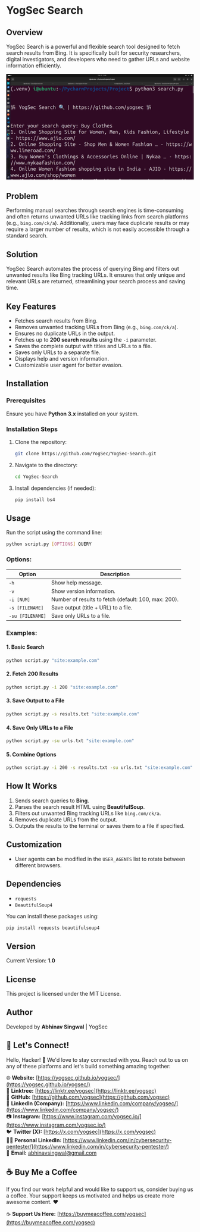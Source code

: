 # YogSec Search

## Overview
YogSec Search is a powerful and flexible search tool designed to fetch search results from Bing. It is specifically built for security researchers, digital investigators, and developers who need to gather URLs and website information efficiently. 

![YogSec Search](https://github.com/yogsec/YogSec-Search/blob/main/Screenshot%20from%202025-02-20%2015-00-59.png?raw=true)

## Problem
Performing manual searches through search engines is time-consuming and often returns unwanted URLs like tracking links from search platforms (e.g., `bing.com/ck/a`). Additionally, users may face duplicate results or may require a larger number of results, which is not easily accessible through a standard search.

## Solution
YogSec Search automates the process of querying Bing and filters out unwanted results like Bing tracking URLs. It ensures that only unique and relevant URLs are returned, streamlining your search process and saving time.

## Key Features
- Fetches search results from Bing.
- Removes unwanted tracking URLs from Bing (e.g., `bing.com/ck/a`).
- Ensures no duplicate URLs in the output.
- Fetches up to **200 search results** using the `-i` parameter.
- Saves the complete output with titles and URLs to a file.
- Saves only URLs to a separate file.
- Displays help and version information.
- Customizable user agent for better evasion.

## Installation
### Prerequisites
Ensure you have **Python 3.x** installed on your system.

### Installation Steps
1. Clone the repository:
    ```bash
    git clone https://github.com/YogSec/YogSec-Search.git
    ```
2. Navigate to the directory:
    ```bash
    cd YogSec-Search
    ```
3. Install dependencies (if needed):
    ```bash
    pip install bs4
    ```

## Usage
Run the script using the command line:

```bash
python script.py [OPTIONS] QUERY
```

### Options:
| Option        | Description                                          |
|---------------|------------------------------------------------------|
| `-h`          | Show help message.                                   |
| `-v`          | Show version information.                            |
| `-i [NUM]`    | Number of results to fetch (default: 100, max: 200). |
| `-s [FILENAME]` | Save output (title + URL) to a file.              |
| `-su [FILENAME]` | Save only URLs to a file.                        |

### Examples:
#### 1. Basic Search
```bash
python script.py "site:example.com"
```
#### 2. Fetch 200 Results
```bash
python script.py -i 200 "site:example.com"
```
#### 3. Save Output to a File
```bash
python script.py -s results.txt "site:example.com"
```
#### 4. Save Only URLs to a File
```bash
python script.py -su urls.txt "site:example.com"
```
#### 5. Combine Options
```bash
python script.py -i 200 -s results.txt -su urls.txt "site:example.com"
```

## How It Works
1. Sends search queries to **Bing**.
2. Parses the search result HTML using **BeautifulSoup**.
3. Filters out unwanted Bing tracking URLs like `bing.com/ck/a`.
4. Removes duplicate URLs from the output.
5. Outputs the results to the terminal or saves them to a file if specified.

## Customization
- User agents can be modified in the `USER_AGENTS` list to rotate between different browsers.

## Dependencies
- `requests`
- `BeautifulSoup4`

You can install these packages using:
```bash
pip install requests beautifulsoup4
```

## Version
Current Version: **1.0**

## License
This project is licensed under the MIT License.

## Author
Developed by **Abhinav Singwal** | YogSec

## 🌟 Let's Connect!

Hello, Hacker! 👋 We'd love to stay connected with you. Reach out to us on any of these platforms and let's build something amazing together:

🌐 **Website:** [https://yogsec.github.io/yogsec/](https://yogsec.github.io/yogsec/)  
📜 **Linktree:** [https://linktr.ee/yogsec](https://linktr.ee/yogsec)  
🔗 **GitHub:** [https://github.com/yogsec](https://github.com/yogsec)  
💼 **LinkedIn (Company):** [https://www.linkedin.com/company/yogsec/](https://www.linkedin.com/company/yogsec/)  
📷 **Instagram:** [https://www.instagram.com/yogsec.io/](https://www.instagram.com/yogsec.io/)  
🐦 **Twitter (X):** [https://x.com/yogsec](https://x.com/yogsec)  
👨‍💼 **Personal LinkedIn:** [https://www.linkedin.com/in/cybersecurity-pentester/](https://www.linkedin.com/in/cybersecurity-pentester/)  
📧 **Email:** abhinavsingwal@gmail.com

## ☕ Buy Me a Coffee

If you find our work helpful and would like to support us, consider buying us a coffee. Your support keeps us motivated and helps us create more awesome content. ❤️

☕ **Support Us Here:** [https://buymeacoffee.com/yogsec](https://buymeacoffee.com/yogsec)
